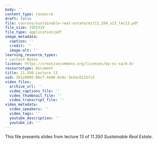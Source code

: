 ```yaml
---
body: ''
content_type: resource
draft: false
file: courses/sustainable-real-estate/mit11_350_s23_lec13.pdf
file_size: 1555319
file_type: application/pdf
image_metadata:
  caption: ''
  credit: ''
  image-alt: ''
learning_resource_types:
- Lecture Notes
license: https://creativecommons.org/licenses/by-nc-sa/4.0/
resourcetype: Document
title: 11.350 Lecture 13
uid: 3b120905-86cf-4e9b-8c8c-3e2ac6125fc5
video_files:
  archive_url: ''
  video_captions_file: ''
  video_thumbnail_file: ''
  video_transcript_file: ''
video_metadata:
  video_speakers: ''
  video_tags: ''
  youtube_description: ''
  youtube_id: ''
---
```

This file presents slides from lecture 13 of *11.350 Sustainable Real Estate*.